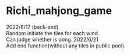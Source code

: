 # Richi_mahjong_game  
2022/6/17 (back-end)  
Random initiate the tiles for each wind.  
Can judge whether is pong.
2022/6/21  
Add end function(without any tiles in public pool).
